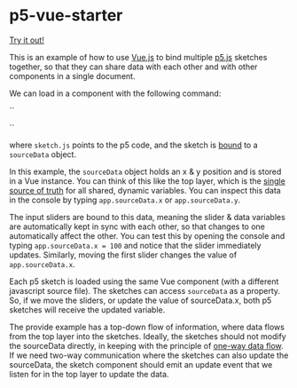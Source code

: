 # p5-vue-starter

[Try it out!](https://aatishb.com/p5-vue-starter/)

This is an example of how to use [Vue.js](https://vuejs.org/) to bind multiple [p5.js](https://p5js.org/) sketches together, so that they can share data with each other and with other components in a single document.

We can load in a component with the following command:

``
<p5 src="./sketch.js" :data="sourceData"></p5>

``

where `sketch.js` points to the p5 code, and the sketch is [bound](https://v1.vuejs.org/guide/syntax.html) to a `sourceData` object.

In this example, the `sourceData` object holds an x & y position and is stored in a Vue instance. You can think of this like the top layer, which is the [single source of truth](https://en.wikipedia.org/wiki/Single_source_of_truth) for all shared, dynamic variables. You can inspect this data in the console by typing `app.sourceData.x` or `app.sourceData.y`.

The input sliders are bound to this data, meaning the slider & data variables are automatically kept in sync with each other, so that changes to one automatically affect the other. You can test this by opening the console and typing `app.sourceData.x = 100` and notice that the slider immediately updates. Similarly, moving the first slider changes the value of `app.sourceData.x`.

Each p5 sketch is loaded using the same Vue component (with a different javascript source file). The sketches can access `sourceData` as a property. So, if we move the sliders, or update the value of sourceData.x, both p5 sketches will receive the updated variable.

The provide example has a top-down flow of information, where data flows from the top layer into the sketches. Ideally, the sketches should not modify the sourceData directly, in keeping with the principle of [one-way data flow](https://vuejs.org/v2/guide/components-props.html#One-Way-Data-Flow). If we need two-way communication where the sketches can also update the sourceData, the sketch component should emit an update event that we listen for in the top layer to update the data.
